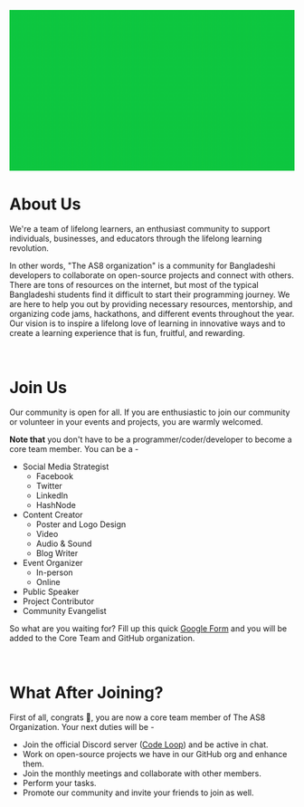 ![poster](Official_GIF.gif)

# About Us
We're a team of lifelong learners, an enthusiast community to support individuals, businesses, and educators through the lifelong learning revolution.

In other words, "The AS8 organization" is a community for Bangladeshi developers to collaborate on open-source projects and connect with others. There are tons of resources on the internet, but most of the typical Bangladeshi students find it difficult to start their programming journey. We are here to help you out by providing necessary resources, mentorship, and organizing code jams, hackathons, and different events throughout the year. Our vision is to inspire a lifelong love of learning in innovative ways and to create a learning experience that is fun, fruitful, and rewarding.

<br>

# Join Us
Our community is open for all. If you are enthusiastic to join our community or volunteer in your events and projects, you are warmly welcomed. 

**Note that** you don't have to be a programmer/coder/developer to become a core team member. You can be a -
* Social Media Strategist
  * Facebook
  * Twitter
  * LinkedIn
  * HashNode
* Content Creator
  * Poster and Logo Design
  * Video 
  * Audio & Sound
  * Blog Writer
* Event Organizer
  * In-person
  * Online
* Public Speaker
* Project Contributor
* Community Evangelist

So what are you waiting for? Fill up this quick [Google Form](https://docs.google.com/forms/d/e/1FAIpQLSc-8tZWzFQ7euhrWGk_CZ6dtHKATIlTtDN5O6WgRQadaUpbQg/viewform) and you will be added to the Core Team and GitHub organization.

<br>

# What After Joining?
First of all, congrats 🎉, you are now a core team member of The AS8 Organization. Your next duties will be -
* Join the official Discord server ([Code Loop]( https://discord.gg/7ZnxCtYWjU/
)) and be active in chat.
* Work on open-source projects we have in our GitHub org and enhance them.
* Join the monthly meetings and collaborate with other members.
* Perform your tasks.
* Promote our community and invite your friends to join as well.
